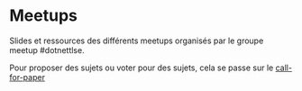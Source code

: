 # Meetups

Slides et ressources des différents meetups organisés par le groupe meetup #dotnettlse.

Pour proposer des sujets ou voter pour des sujets, cela se passe sur le [call-for-paper](https://cfp.mtg-toulouse.org)
